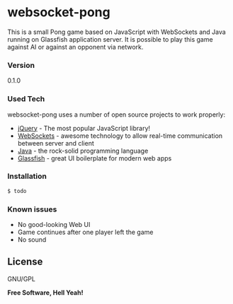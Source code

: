 # websocket-pong

This is a small Pong game based on JavaScript with WebSockets and Java running on Glassfish application server.
It is possible to play this game against AI or against an opponent via network.

### Version
0.1.0

### Used Tech

websocket-pong uses a number of open source projects to work properly:

* [jQuery] - The most popular JavaScript library!
* [WebSockets] - awesome technology to allow real-time communication between server and client
* [Java] - the rock-solid programming language
* [Glassfish] - great UI boilerplate for modern web apps


### Installation

```sh
$ todo
```

### Known issues

 - No good-looking Web UI
 - Game continues after one player left the game
 - No sound

License
----

GNU/GPL


**Free Software, Hell Yeah!**



   [jQuery]: <http://jquery.com>
   [WebSockets]: <https://en.wikipedia.org/wiki/WebSocket>
   [Java]: <https://www.java.com/en/>
   [Glassfish]: <https://glassfish.java.net/>
